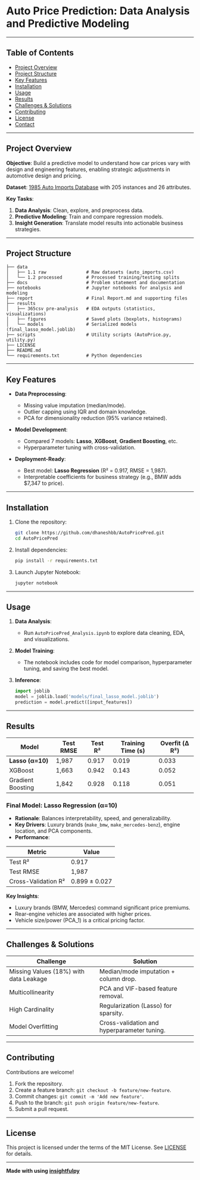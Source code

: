 # Auto Price Prediction: Data Analysis and Predictive Modeling

---

##  Table of Contents
- [Project Overview](#-project-overview)
- [Project Structure](#-project-structure)
- [Key Features](#-key-features)
- [Installation](#-installation)
- [Usage](#-usage)
- [Results](#-results)
- [Challenges & Solutions](#-challenges--solutions)
- [Contributing](#-contributing)
- [License](#-license)
- [Contact](#-contact)

---

##  Project Overview

**Objective**: Build a predictive model to understand how car prices vary with design and engineering features, enabling strategic adjustments in automotive design and pricing.  

**Dataset**: [1985 Auto Imports Database](https://d3ilbtxij3aepc.cloudfront.net/projects/CDS-Capstone-Projects/PRCP-1017-AutoPricePred.zip) with 205 instances and 26 attributes.  

**Key Tasks**:  
1. **Data Analysis**: Clean, explore, and preprocess data.  
2. **Predictive Modeling**: Train and compare regression models.  
3. **Insight Generation**: Translate model results into actionable business strategies.  

---

##  Project Structure

```
├── data
│   ├── 1.1 raw               # Raw datasets (auto_imports.csv)
│   └── 1.2 processed         # Processed training/testing splits
├── docs                      # Problem statement and documentation
├── notebooks                 # Jupyter notebooks for analysis and modeling
├── report                    # Final Report.md and supporting files
├── results
│   ├── 365csv pre-analysis   # EDA outputs (statistics, visualizations)
│   ├── figures               # Saved plots (boxplots, histograms)
│   └── models                # Serialized models (final_lasso_model.joblib)
├── scripts                   # Utility scripts (AutoPrice.py, utility.py)
├── LICENSE
├── README.md
└── requirements.txt          # Python dependencies
```

---

##  Key Features

- **Data Preprocessing**:  
  - Missing value imputation (median/mode).  
  - Outlier capping using IQR and domain knowledge.  
  - PCA for dimensionality reduction (95% variance retained).  

- **Model Development**:  
  - Compared 7 models: **Lasso**, **XGBoost**, **Gradient Boosting**, etc.  
  - Hyperparameter tuning with cross-validation.  

- **Deployment-Ready**:  
  - Best model: **Lasso Regression** (R² = 0.917, RMSE = 1,987).  
  - Interpretable coefficients for business strategy (e.g., BMW adds $7,347 to price).  

---

##  Installation

1. Clone the repository:  
   ```bash
   git clone https://github.com/dhaneshbb/AutoPricePred.git
   cd AutoPricePred
   ```

2. Install dependencies:  
   ```bash
   pip install -r requirements.txt
   ```

3. Launch Jupyter Notebook:  
   ```bash
   jupyter notebook
   ```

---

##  Usage

1. **Data Analysis**:  
   - Run `AutoPricePred_Analysis.ipynb` to explore data cleaning, EDA, and visualizations.  

2. **Model Training**:  
   - The notebook includes code for model comparison, hyperparameter tuning, and saving the best model.  

3. **Inference**:  
   ```python
   import joblib
   model = joblib.load('models/final_lasso_model.joblib')
   prediction = model.predict([input_features])
   ```

---

##  Results

| Model               | Test RMSE | Test R² | Training Time (s) | Overfit (Δ R²) |
|---------------------|-----------|---------|-------------------|----------------|
| **Lasso (α=10)**    | 1,987     | 0.917   | 0.019             | 0.033          |
| XGBoost             | 1,663     | 0.942   | 0.143             | 0.052          |
| Gradient Boosting   | 1,842     | 0.928   | 0.118             | 0.051          |

### Final Model: Lasso Regression (α=10)
- **Rationale**: Balances interpretability, speed, and generalizability.
- **Key Drivers**: Luxury brands (`make_bmw`, `make_mercedes-benz`), engine location, and PCA components.
- **Performance**:
  
| Metric               | Value          |
|----------------------|----------------|
| Test R²              | 0.917          |
| Test RMSE            | 1,987          |
| Cross-Validation R²  | 0.899 ± 0.027  |

**Key Insights**:  
- Luxury brands (BMW, Mercedes) command significant price premiums.  
- Rear-engine vehicles are associated with higher prices.  
- Vehicle size/power (PCA_1) is a critical pricing factor.  

---

##  Challenges & Solutions

| Challenge               | Solution                              |
|-------------------------|---------------------------------------|
| Missing Values (18%) with data Leakage     | Median/mode imputation + column drop. |
| Multicollinearity        | PCA and VIF-based feature removal.    |
| High Cardinality         | Regularization (Lasso) for sparsity.  |
| Model Overfitting        | Cross-validation and hyperparameter tuning. |

---

##  Contributing

Contributions are welcome!  
1. Fork the repository.  
2. Create a feature branch: `git checkout -b feature/new-feature`.  
3. Commit changes: `git commit -m 'Add new feature'`.  
4. Push to the branch: `git push origin feature/new-feature`.  
5. Submit a pull request.  

---

##  License

This project is licensed under the terms of the MIT License. See [LICENSE](LICENSE) for details. 

---

**Made with  using [insightfulpy](https://github.com/dhaneshbb/insightfulpy)**

